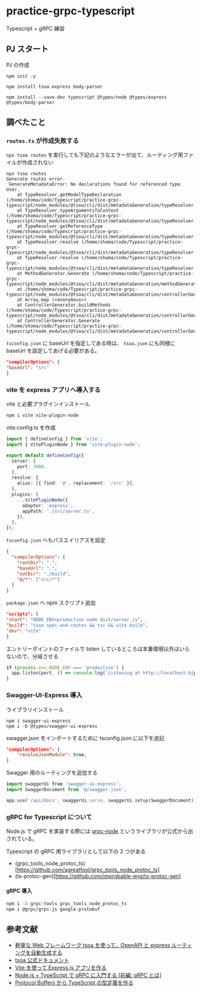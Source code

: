 # practice-grpc-typescript

Typescript + gRPC 練習

## PJ スタート

PJ の作成

```npm
npm init -y

npm install tsoa express body-parser

npm install --save-dev typescript @types/node @types/express @types/body-parser
```

## 調べたこと

### `routes.ts` が作成失敗する

`npx tsoa routes` を実行しても下記のようなエラーが出て、ルーティング用ファイルが作成されない

```
npx tsoa routes
Generate routes error.
 GenerateMetadataError: No declarations found for referenced type User.
    at TypeResolver.getModelTypeDeclaration (/home/shoma/code/Typescript/practice-grpc-typescript/node_modules/@tsoa/cli/dist/metadataGeneration/typeResolver.js:755:19)
    at TypeResolver.typeArgumentsToContext (/home/shoma/code/Typescript/practice-grpc-typescript/node_modules/@tsoa/cli/dist/metadataGeneration/typeResolver.js:880:34)
    at TypeResolver.getReferenceType (/home/shoma/code/Typescript/practice-grpc-typescript/node_modules/@tsoa/cli/dist/metadataGeneration/typeResolver.js:576:14)
    at TypeResolver.resolve (/home/shoma/code/Typescript/practice-grpc-typescript/node_modules/@tsoa/cli/dist/metadataGeneration/typeResolver.js:389:36)
    at TypeResolver.resolve (/home/shoma/code/Typescript/practice-grpc-typescript/node_modules/@tsoa/cli/dist/metadataGeneration/typeResolver.js:379:118)
    at MethodGenerator.Generate (/home/shoma/code/Typescript/practice-grpc-typescript/node_modules/@tsoa/cli/dist/metadataGeneration/methodGenerator.js:39:78)
    at /home/shoma/code/Typescript/practice-grpc-typescript/node_modules/@tsoa/cli/dist/metadataGeneration/controllerGenerator.js:45:41
    at Array.map (<anonymous>)
    at ControllerGenerator.buildMethods (/home/shoma/code/Typescript/practice-grpc-typescript/node_modules/@tsoa/cli/dist/metadataGeneration/controllerGenerator.js:45:14)
    at ControllerGenerator.Generate (/home/shoma/code/Typescript/practice-grpc-typescript/node_modules/@tsoa/cli/dist/metadataGeneration/controllerGenerator.js:34:27)
```

`tsconfig.json` に baseUrl を指定してある時は、 `tsoa.json` にも同様に baseUrl を設定してあげる必要がある。

```json
"compilerOptions": {
"baseUrl": "src"
}
```

### vite を express アプリへ導入する

vite と必要プラグインインストール

```bash
npm i vite vite-plugin-node
```

vite.config.ts を作成

```ts
import { defineConfig } from 'vite';
import { VitePluginNode } from 'vite-plugin-node';

export default defineConfig({
  server: {
    port: 3000,
  },
  resolve: {
    alias: [{ find: '@', replacement: '/src' }],
  },
  plugins: [
    ...VitePluginNode({
      adapter: 'express',
      appPath: './src/server.ts',
    }),
  ],
});
```

`tsconfig.json` へもパスエイリアスを設定

```json
{
  "compilerOptions": {
    "rootDir": ".",
    "baseUrl": ".",
    "outDir": "./build",
    "@/*": ["src/*"]
  }
}
```

`package.json` へ npm スクリプト追加

```json
"scripts": {
"start": "NODE_ENV=production node dist/server.js",
"build": "tsoa spec-and-routes && tsc && vite build",
"dev": "vite"
}
```

エントリーポイントのファイルで listen しているところは本番環境以外はいらないので、分岐させる

```ts
if (process.env.NODE_ENV === 'production') {
  app.listen(port, () => console.log(`Listening at http://localhost:${port}`));
}
```

### Swagger-UI-Express 導入

ライブラリインストール

```
npm i swagger-ui-express
npm i -D @types/swagger-ui-express
```

swagger.json をインポートするために tsconfig.json に以下を追記

```json
"compilerOptions": {
    "resolveJsonModule": true,
}
```

Swagger 用のルーティングを追加する

```ts
import swaggerUi from 'swagger-ui-express';
import SwaggerDocument from '@/swagger.json';

app.use('/api/docs', swaggerUi.serve, swaggerUi.setup(SwaggerDocument));
```

### gRPC for Typescript について

Node.js で gRPC を実装する際には [grpc-node](https://github.com/grpc/grpc-node) というライブラリが公式から出されている。

Typescript の gRPC 用ライブラリとして以下の 2 つがある

- (grpc_tools_node_protoc_ts)[https://github.com/agreatfool/grpc_tools_node_protoc_ts]
- (ts-protoc-gen)[https://github.com/improbable-eng/ts-protoc-gen]

#### gRPC 導入

```bash
npm i -D grpc-tools grpc_tools_node_protoc_ts
npm i @grpc/grpc-js google-protobuf
```

## 参考文献

- [軽量な Web フレームワーク tsoa を使って、OpenAPI と express ルーティングを自動生成する](https://zenn.dev/briete/articles/e556424c18e68d)
- [tsoa 公式ドキュメント](https://tsoa-community.github.io/docs/)
- [Vite を使って Express.js アプリを作る](https://scrapbox.io/dojineko/Vite%E3%82%92%E4%BD%BF%E3%81%A3%E3%81%A6Express.js%E3%82%A2%E3%83%97%E3%83%AA%E3%82%92%E4%BD%9C%E3%82%8B)
- [Node.js + TypeScript で gRPC に入門する [前編: gRPC とは]](https://qiita.com/hedrall/items/038a2b29d27dd631be8a)
- [Protocol Buffers から TypeScript の型定義を作る](https://zenn.dev/ryo_kawamata/articles/ts-from-protocol-buffers)
